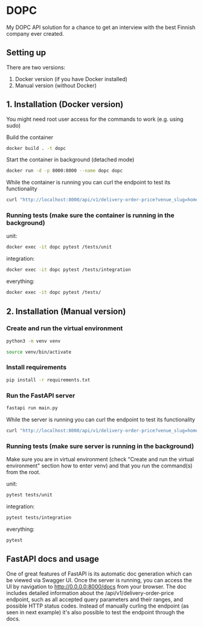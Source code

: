 # DOPC

My DOPC API solution for a chance to get an interview with the best Finnish company ever created.

## Setting up

There are two versions:

1. Docker version (if you have Docker installed)
2. Manual version (without Docker)

## 1. Installation (Docker version)

You might need root user access for the commands to work (e.g. using sudo)

Build the container

```bash
docker build . -t dopc
```

Start the container in background (detached mode)

```bash
docker run -d -p 8000:8000 --name dopc dopc
```

While the container is running you can curl the endpoint to test its functionality

```bash
curl "http://localhost:8000/api/v1/delivery-order-price?venue_slug=home-assignment-venue-helsinki&cart_value=1000&user_lat=60.17094&user_lon=24.93087"
```

### Running tests (make sure the container is running in the background)

unit:

```bash
docker exec -it dopc pytest /tests/unit
```

integration:

```bash
docker exec -it dopc pytest /tests/integration
```

everything:

```bash
docker exec -it dopc pytest /tests/
```

## 2. Installation (Manual version)

### Create and run the virtual environment

```bash
python3 -m venv venv
```

```bash
source venv/bin/activate
```

### Install requirements

```bash
pip install -r requirements.txt
```

### Run the FastAPI server

```bash
fastapi run main.py
```

While the server is running you can curl the endpoint to test its functionality

```bash
curl "http://localhost:8000/api/v1/delivery-order-price?venue_slug=home-assignment-venue-helsinki&cart_value=1000&user_lat=60.17094&user_lon=24.93087"
```

### Running tests (make sure server is running in the background)

Make sure you are in virtual environment (check "Create and run the virtual environment" section how to enter venv) and that you run the command(s) from the root.

unit:

```bash
pytest tests/unit
```

integration:

```bash
pytest tests/integration
```

everything:

```bash
pytest
```

## FastAPI docs and usage

One of great features of FastAPI is its automatic doc generation which can be viewed via Swagger UI. Once the server is running, you can access the UI by navigation to http://0.0.0.0:8000/docs from your browser. The doc includes detailed information about the /api/v1/delivery-order-price endpoint, such as all accepted query parameters and their ranges, and possible HTTP status codes. Instead of manually curling the endpoint (as seen in next example) it's also possible to test the endpoint through the docs.
